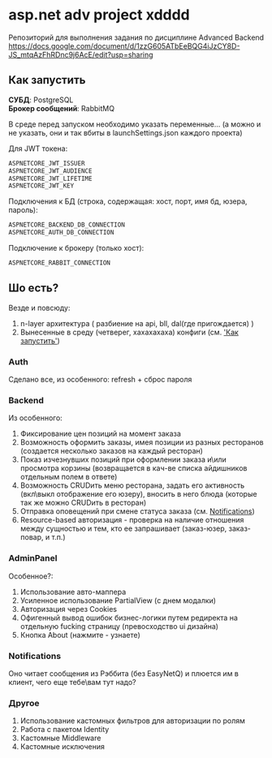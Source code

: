 # asp.net adv project xdddd

Репозиторий для выполнения задания по дисциплине Advanced Backend  
<https://docs.google.com/document/d/1zzG605ATbEeBQG4iJzCY8D-JS_mtqAzFhRDnc9j6AcE/edit?usp=sharing>

## Как запустить

**СУБД**: PostgreSQL  
**Брокер сообщений**: RabbitMQ  

В среде перед запуском необходимо указать переменные... (а можно и не указать, они и так вбиты в launchSettings.json каждого проекта)  

Для JWT токена:

```bash
ASPNETCORE_JWT_ISSUER
ASPNETCORE_JWT_AUDIENCE
ASPNETCORE_JWT_LIFETIME
ASPNETCORE_JWT_KEY
```

Подключения к БД (строка, содержащая: хост, порт, имя бд, юзера, пароль):

```bash
ASPNETCORE_BACKEND_DB_CONNECTION
ASPNETCORE_AUTH_DB_CONNECTION
```

Подключение к брокеру (только хост):

```bash
ASPNETCORE_RABBIT_CONNECTION
```

## Шо есть?

Везде и повсюду:  

1. n-layer архитектура ( разбиение на api, bll, dal(где пригождается) )
2. Вынесенные в среду (четверег, хахахахаха) конфиги (см. ['Как запустить'](#как-запустить))

### Auth

Сделано все, из особенного: refresh + сброс пароля  

### Backend

Из особенного:  

1. Фиксирование цен позиций на момент заказа
2. Возможность оформить заказы, имея позиции из разных ресторанов (создается несколько заказов на каждый ресторан)  
3. Показ изчезнувших позиций при оформлении заказа и\или просмотра корзины (возвращается в кач-ве списка айдишников отдельным полем в ответе)
4. Возможность CRUDить меню ресторана, задать его активность (вкл\выкл отображение его юзеру), вносить в него блюда (которые так же можно CRUDить в ресторан)  
5. Отправка оповещений при смене статуса заказа (см. [Notifications](#notifications))  
6. Resource-based авторизация - проверка на наличие отношения между сущностью и тем, кто ее запрашивает (заказ-юзер, заказ-повар, и т.п.)  

### AdminPanel

Особенное?:

1. Использование авто-маппера
2. Усиленное использование PartialView (с днем модалки)
3. Авторизация через Cookies
4. Офигенный вывод ошибок бизнес-логики путем редиректа на отдельную fucking страницу (превосходство ui дизайна)
5. Кнопка About (нажмите - узнаете)

### Notifications

Оно читает сообщения из Рэббита (без EasyNetQ) и плюется им в клиент, чего еще тебе\вам тут надо?

### Другое

1. Использование кастомных фильтров для авторизации по ролям
2. Работа с пакетом Identity
3. Кастомные Middleware
4. Кастомные исключения
